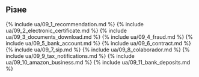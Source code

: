 ## Різне

{% include ua/09_1_recommendation.md %}
{% include ua/09_2_electronic_certificate.md %}
{% include ua/09_3_documents_download.md %}
{% include ua/09_4_fraud.md %}
{% include ua/09_5_bank_account.md %}
{% include ua/09_6_contract.md %}
{% include ua/09_7_sip.md %}
{% include ua/09_8_colaborador.md %}
{% include ua/09_9_tax_notifications.md %}
{% include ua/09_10_amazon_business.md %}
{% include ua/09_11_bank_deposits.md %}
